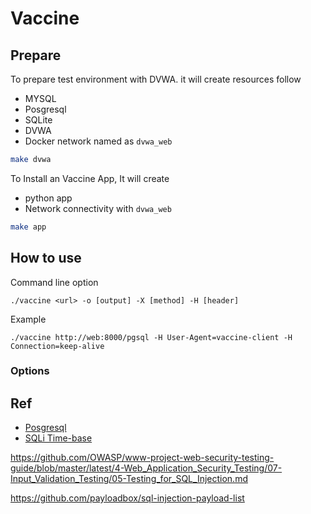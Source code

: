 # Vaccine

## Prepare
To prepare test environment with DVWA. it will create resources follow
- MYSQL
- Posgresql
- SQLite
- DVWA
- Docker network named as `dvwa_web`

```sh
make dvwa
```

To Install an Vaccine App, It will create 
- python app
- Network connectivity with `dvwa_web`

```sh
make app
```

## How to use
Command line option
```
./vaccine <url> -o [output] -X [method] -H [header]
```

Example
```
./vaccine http://web:8000/pgsql -H User-Agent=vaccine-client -H Connection=keep-alive
```

### Options


## Ref
- [Posgresql]
- [SQLi Time-base]

[SQLi Time-base]: https://medium.com/@vikramroot/exploiting-time-based-sql-injections-data-exfiltration-791aa7f0ae87

[Posgresql]: https://neon.tech/postgresql/postgresql-administration/postgresql-describe-table
[SQLi]: https://www.invicti.com/blog/web-security/sql-injection-cheat-sheet/

https://github.com/OWASP/www-project-web-security-testing-guide/blob/master/latest/4-Web_Application_Security_Testing/07-Input_Validation_Testing/05-Testing_for_SQL_Injection.md

https://github.com/payloadbox/sql-injection-payload-list